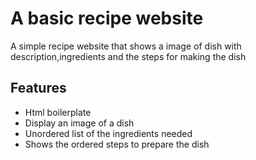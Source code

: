  # A basic recipe website
 A simple recipe website that shows a image of dish with description,ingredients and the steps for making the dish

## Features
* Html boilerplate
* Display an image of a dish
* Unordered list of the ingredients needed
* Shows the ordered steps to prepare the dish